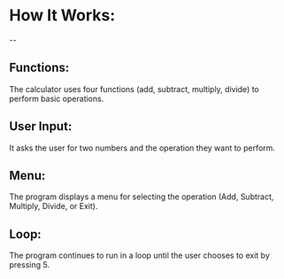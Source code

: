 # How It Works:
--
## Functions:  
The calculator uses four functions (add, subtract, multiply, divide) to perform basic operations.
## User Input: 
It asks the user for two numbers and the operation they want to perform.
## Menu:
The program displays a menu for selecting the operation (Add, Subtract, Multiply, Divide, or Exit).
## Loop: 
The program continues to run in a loop until the user chooses to exit by pressing 5.
